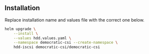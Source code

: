 ## Installation

Replace installation name and values file with the correct one below.

```sh
helm upgrade \
    --install \
    --values hdd.values.yaml \
    --namespace democratic-csi --create-namespace \
    hdd-iscsi democratic-csi/democratic-csi
```